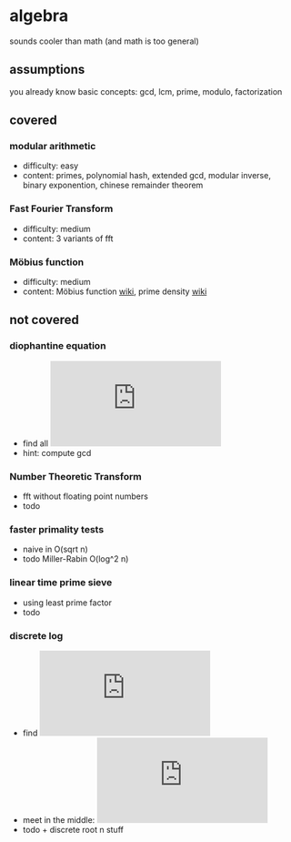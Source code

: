 # algebra
 sounds cooler than math
(and math is too general)

## assumptions
you already know basic concepts: gcd, lcm, prime, modulo, factorization

## covered

### modular arithmetic
- difficulty: easy
- content: primes, polynomial hash, extended gcd, modular inverse,
  binary exponention, chinese remainder theorem
### Fast Fourier Transform
- difficulty: medium
- content: 3 variants of fft
### Möbius function
- difficulty: medium
- content: Möbius function [wiki][mob], prime density [wiki][dense]

## not covered

### diophantine equation
- find all ![eq][dioph]
- hint: compute gcd
### Number Theoretic Transform
- fft without floating point numbers
- todo
### faster primality tests
- naive in O(sqrt n)
- todo Miller-Rabin O(log^2 n)
### linear time prime sieve
- using least prime factor
- todo
### discrete log
- find ![eq][dislog1]
- meet in the middle: ![eq][dislog2]
- todo + discrete root n stuff

[mob]: https://en.wikipedia.org/wiki/M%C3%B6bius_function "Möbius function"
[dense]: https://en.wikipedia.org/wiki/Prime-counting_function "Prime count"
[dioph]: https://latex.codecogs.com/gif.latex?%28x%2Cy%29%20%5C%20%7C%20%5C%20ax&plus;by%3Dc
[dislog1]: https://latex.codecogs.com/gif.latex?x%20%5C%20%7C%20%5C%20a%5Ex%20%5Cequiv%20b%20%5Cpmod%20m%2C%20%5C%20%5Cgcd%28a%2Cm%29%3D1
[dislog2]: https://latex.codecogs.com/gif.latex?a%5E%7Bp%20%5Csqrt%7Bm%7D%7D%20%5Cequiv%20a%5E%7Bq%7Db%20%5Cpmod%20m

